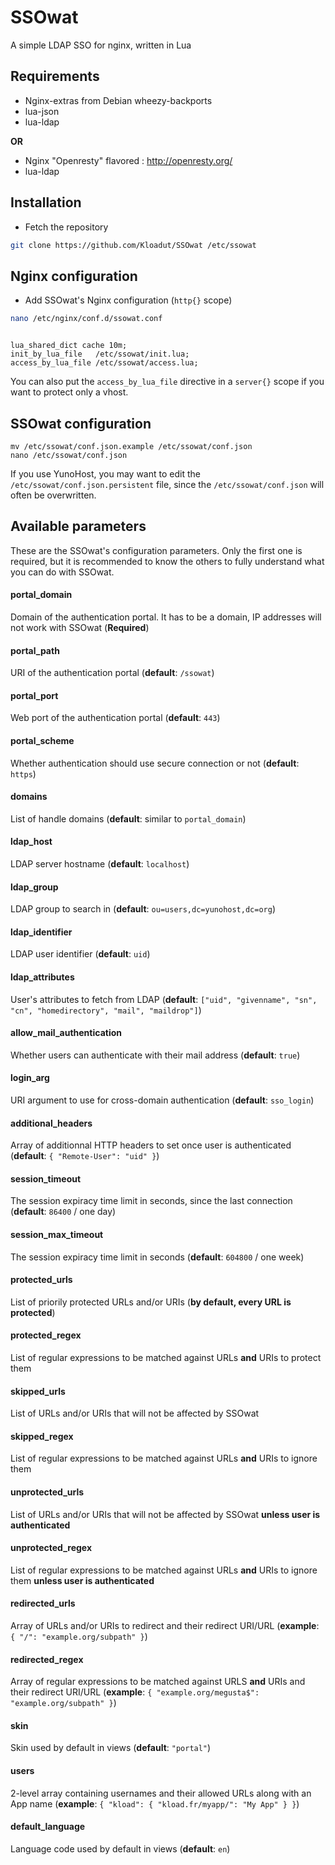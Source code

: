 SSOwat
======

A simple LDAP SSO for nginx, written in Lua

Requirements
------------

- Nginx-extras from Debian wheezy-backports
- lua-json
- lua-ldap

**OR**

- Nginx "Openresty" flavored : http://openresty.org/
- lua-ldap

Installation
------------

* Fetch the repository

```bash
git clone https://github.com/Kloadut/SSOwat /etc/ssowat
```


Nginx configuration
-------------------

* Add SSOwat's Nginx configuration (`http{}` scope)

```bash
nano /etc/nginx/conf.d/ssowat.conf
```

```nginx

lua_shared_dict cache 10m;
init_by_lua_file   /etc/ssowat/init.lua;
access_by_lua_file /etc/ssowat/access.lua;

```

You can also put the `access_by_lua_file` directive in a `server{}` scope if you want to protect only a vhost.


SSOwat configuration
--------------------

```
mv /etc/ssowat/conf.json.example /etc/ssowat/conf.json
nano /etc/ssowat/conf.json
```

If you use YunoHost, you may want to edit the `/etc/ssowat/conf.json.persistent` file, since the `/etc/ssowat/conf.json` will often be overwritten.

## Available parameters

These are the SSOwat's configuration parameters. Only the first one is required, but it is recommended to know the others to fully understand what you can do with SSOwat.

#### portal_domain

Domain of the authentication portal. It has to be a domain, IP addresses will not work with SSOwat (**Required**)

#### portal_path

URI of the authentication portal (**default**: `/ssowat`)

#### portal_port

Web port of the authentication portal (**default**: `443`)

#### portal_scheme

Whether authentication should use secure connection or not (**default**: `https`)

#### domains

List of handle domains (**default**: similar to `portal_domain`)

#### ldap_host

LDAP server hostname (**default**: `localhost`)

#### ldap_group

LDAP group to search in (**default**: `ou=users,dc=yunohost,dc=org`)

#### ldap_identifier

LDAP user identifier (**default**: `uid`)

#### ldap_attributes

User's attributes to fetch from LDAP (**default**: `["uid", "givenname", "sn", "cn", "homedirectory", "mail", "maildrop"]`)

#### allow_mail_authentication

Whether users can authenticate with their mail address (**default**: `true`)

#### login_arg

URI argument to use for cross-domain authentication (**default**: `sso_login`)

#### additional_headers

Array of additionnal HTTP headers to set once user is authenticated (**default**: `{ "Remote-User": "uid" }`)

#### session_timeout

The session expiracy time limit in seconds, since the last connection (**default**: `86400` / one day)

#### session_max_timeout

The session expiracy time limit in seconds (**default**: `604800` / one week)

#### protected_urls

List of priorily protected URLs and/or URIs (**by default, every URL is protected**)

#### protected_regex

List of regular expressions to be matched against URLs **and** URIs to protect them

#### skipped_urls

List of URLs and/or URIs that will not be affected by SSOwat

#### skipped_regex

List of regular expressions to be matched against URLs **and** URIs to ignore them

#### unprotected_urls

List of URLs and/or URIs that will not be affected by SSOwat **unless user is authenticated**

#### unprotected_regex

List of regular expressions to be matched against URLs **and** URIs to ignore them **unless user is authenticated**

#### redirected_urls

Array of URLs and/or URIs to redirect and their redirect URI/URL (**example**: `{ "/": "example.org/subpath" }`)

#### redirected_regex

Array of regular expressions to be matched against URLS **and** URIs and their redirect URI/URL (**example**: `{ "example.org/megusta$": "example.org/subpath" }`)

#### skin

Skin used by default in views (**default**: `"portal"`)

#### users

2-level array containing usernames and their allowed URLs along with an App name (**example**: `{ "kload": { "kload.fr/myapp/": "My App" } }`)

#### default_language

Language code used by default in views (**default**: `en`)
